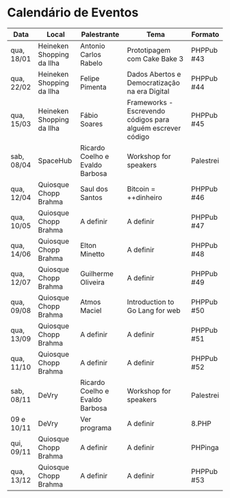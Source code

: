 Calendário de Eventos
=====================

| Data       | Local                     | Palestrante                     | Tema                         | Formato    |
|------------|---------------------------|---------------------------------|------------------------------|------------|
| qua, 18/01 | Heineken Shopping da Ilha | Antonio Carlos Rabelo           | Prototipagem com Cake Bake 3 | PHPPub #43 |
| qua, 22/02 | Heineken Shopping da Ilha | Felipe Pimenta                  | Dados Abertos e Democratização na era Digital | PHPPub #44 |
| qua, 15/03 | Heineken Shopping da Ilha | Fábio Soares                    | Frameworks - Escrevendo códigos para alguém escrever código | PHPPub #45 |
| sab, 08/04 | SpaceHub                  | Ricardo Coelho e Evaldo Barbosa | Workshop for speakers        | Palestrei  |
| qua, 12/04 | Quiosque Chopp Brahma     | Saul dos Santos                 | Bitcoin = ++dinheiro         | PHPPub #46 |
| qua, 10/05 | Quiosque Chopp Brahma     | A definir                       | A definir                    | PHPPub #47 |
| qua, 14/06 | Quiosque Chopp Brahma     | Elton Minetto                   | A definir                    | PHPPub #48 |
| qua, 12/07 | Quiosque Chopp Brahma     | Guilherme Oliveira              | A definir                    | PHPPub #49 |
| qua, 09/08 | Quiosque Chopp Brahma     | Atmos Maciel                    | Introduction to Go Lang for web| PHPPub #50 |
| qua, 13/09 | Quiosque Chopp Brahma     | A definir                       | A definir                    | PHPPub #51 |
| qua, 11/10 | Quiosque Chopp Brahma     | A definir                       | A definir                    | PHPPub #52 |
| sab, 08/11 | DeVry                     | Ricardo Coelho e Evaldo Barbosa | Workshop for speakers        | Palestrei  |
| 09 e 10/11 | DeVry                     | Ver programa                    | A definir                    | 8.PHP      |
| qui, 09/11 | Quiosque Chopp Brahma     | A definir                       | A definir                    | PHPinga    |
| qua, 13/12 | Quiosque Chopp Brahma     | A definir                       | A definir                    | PHPPub #53 |

